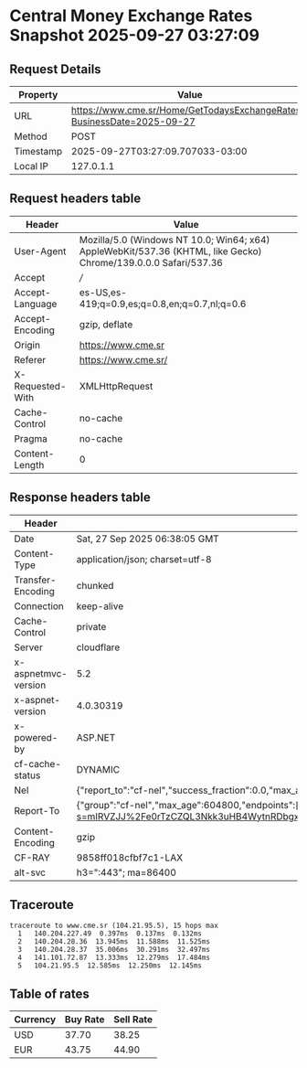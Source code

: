 # Central Money Exchange Rates Snapshot 2025-09-27 03:27:09
## Request Details

| Property | Value |
|----------|-------|
| URL | https://www.cme.sr/Home/GetTodaysExchangeRates/?BusinessDate=2025-09-27 |
| Method | POST |
| Timestamp | 2025-09-27T03:27:09.707033-03:00 |
| Local IP | 127.0.1.1 |
    
## Request headers table

| Header | Value |
|--------|-------|
| User-Agent | Mozilla/5.0 (Windows NT 10.0; Win64; x64) AppleWebKit/537.36 (KHTML, like Gecko) Chrome/139.0.0.0 Safari/537.36 |
| Accept | */* |
| Accept-Language | es-US,es-419;q=0.9,es;q=0.8,en;q=0.7,nl;q=0.6 |
| Accept-Encoding | gzip, deflate |
| Origin | https://www.cme.sr |
| Referer | https://www.cme.sr/ |
| X-Requested-With | XMLHttpRequest |
| Cache-Control | no-cache |
| Pragma | no-cache |
| Content-Length | 0 |

    
## Response headers table
| Header | Value |
|--------|-------|
| Date | Sat, 27 Sep 2025 06:38:05 GMT |
| Content-Type | application/json; charset=utf-8 |
| Transfer-Encoding | chunked |
| Connection | keep-alive |
| Cache-Control | private |
| Server | cloudflare |
| x-aspnetmvc-version | 5.2 |
| x-aspnet-version | 4.0.30319 |
| x-powered-by | ASP.NET |
| cf-cache-status | DYNAMIC |
| Nel | {"report_to":"cf-nel","success_fraction":0.0,"max_age":604800} |
| Report-To | {"group":"cf-nel","max_age":604800,"endpoints":[{"url":"https://a.nel.cloudflare.com/report/v4?s=mIRVZJJ%2Fe0rTzCZQL3Nkk3uHB4WytnRDbgx4mIniBfzcQwNcnvBFuriCCL4rX6%2BGDfCrYR%2Bvemq%2Fp%2FckkfBQdITKHT6P%2Fv%2BvqWA%3D"}]} |
| Content-Encoding | gzip |
| CF-RAY | 9858ff018cfbf7c1-LAX |
| alt-svc | h3=":443"; ma=86400 |

## Traceroute 

```
traceroute to www.cme.sr (104.21.95.5), 15 hops max
  1   140.204.227.49  0.397ms  0.137ms  0.132ms 
  2   140.204.28.36  13.945ms  11.588ms  11.525ms 
  3   140.204.28.37  35.006ms  30.291ms  32.497ms 
  4   141.101.72.87  13.333ms  12.279ms  17.484ms 
  5   104.21.95.5  12.585ms  12.250ms  12.145ms 

```


## Table of rates

| Currency | Buy Rate | Sell Rate |
|----------|----------|-----------|
| USD | 37.70 | 38.25 |
| EUR | 43.75 | 44.90 |
